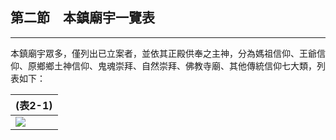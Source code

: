 ## 第二節　本鎮廟宇一覽表
---

本鎮廟宇眾多，僅列出已立案者，並依其正殿供奉之主神，分為媽祖信仰、王爺信仰、原鄉鄉土神信仰、鬼魂崇拜、自然崇拜、佛教寺廟、其他傳統信仰七大類，列表如下：

| (表2-1) |
| ------------------ |
| ![](img/t2-1.png) |
